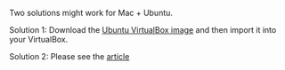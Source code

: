 Two solutions might work for Mac + Ubuntu.

Solution 1: Download the [Ubuntu VirtualBox image](https://www.linuxvmimages.com/images/ubuntu-2404/) and then import it into your VirtualBox.

Solution 2: Please see the [article](https://hackmd.io/@wyping/SJ6LpLr-a)
